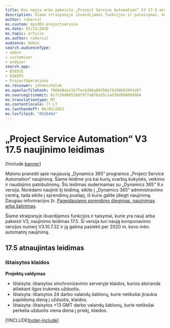 ```yaml
---
title: Kas nauja arba pakeista „Project Service Automation“ V3 17.5 atnaujintame leidime, karštoji pataisa
description: Šiame straipsnyje išvardijamos funkcijos ir pataisymai, kuriuos galima rasti "Project Service Automation Update Release 17.5", V3.
author: ruhercul
ms.custom: dyn365-projectservice
ms.date: 03/13/2020
ms.topic: article
ms.author: ruhercul
audience: Admin
search.audienceType:
- admin
- customizer
- enduser
search.app:
- D365CE
- D365PS
- ProjectOperations
ms.reviewer: johnmichalak
ms.openlocfilehash: f008d8da11b7fecb308a00350a78298b83991d87
ms.sourcegitcommit: 6cfc50d89528df977a8f6a55c1ad39d99800d9b4
ms.translationtype: MT
ms.contentlocale: lt-LT
ms.lasthandoff: 06/03/2022
ms.locfileid: "8926464"
---
```

# <a name="project-service-automation-update-release-175-v3"></a>„Project Service Automation“ V3 17.5 naujinimo leidimas

[!include [banner](../includes/psa-now-project-operations.md)]

Malonu pranešti apie naujausią „Dynamics 365“ programos „Project Service Automation“ naujinimą. Šiame leidime yra kai kurių svarbių kokybės, veikimo ir naudojimo patobulinimų.  Šis leidimas suderinamas su „Dynamics 365“ 9.x versija. Norėdami naujinti šį leidimą, eikite į „Dynamics 365“ administravimo centrą, tada eikite į sprendimų puslapį, iš kurio galite įdiegti naujinimą. Daugiau informacijos žr. [Pageidaujamo sprendimo diegimas, naujinimas arba šalinimas](/power-platform/admin/install-remove-preferred-solution).

Šiame straipsnyje išvardijamos funkcijos ir taisymai, kurie yra nauji arba pakeisti V3, naujinimo leidimas 17.5. Ši versija turi naują komponavimo versijos numerį V3.10.7.32 ir ją galima pasiekti per 2020 m. kovo mėn. automatinį naujinimą.


## <a name="update-release-175"></a>17.5 atnaujintas leidimas

### <a name="bug-fixes"></a>Ištaisytos klaidos


**Projektų valdymas**

- Ištaisyta: ištaisytos sinchronizavimo serveryje klaidos, kurios atsiranda atliekant ilgos trukmės užduotis.
- Ištaisyta: ištaisytos 24 darbo valandų šablonų, kurie netiksliai įtraukia papildomą dieną į užduotis, klaidos.
- Ištaisyta: ištaisytos +13 GMT darbo valandų šablonų, kurie netiksliai perkelia užduotis viena diena į priekį, klaidos.



[!INCLUDE[footer-include](../includes/footer-banner.md)]
